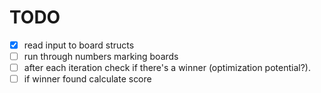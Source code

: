 # TODO
* [X] read input to board structs
* [ ] run through numbers marking boards
* [ ] after each iteration check if there's a winner (optimization potential?).
* [ ] if winner found calculate score
